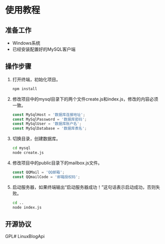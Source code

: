 # 使用教程

## 准备工作

- Windows系统
- 已经安装配置好的MySQL客户端

## 操作步骤

1. 打开终端，初始化项目。

   ```bash
   npm install
   ```

2. 修改项目中的mysql目录下的两个文件create.js和index.js，修改的内容必须一致。

   ```javascript
   const MySqlHost = '数据库连接地址';
   const MySqlPassword = '数据库密码';
   const MySqlUser = '数据库账户名';
   const MySqlDatabase = '数据库表名';
   ```

3. 切换目录，创建数据库。

   ```bash
   cd mysql
   node create.js
   ```

4. 修改项目中的public目录下的mailbox.js文件。

   ```javascript
   const QQMail = 'QQ邮箱';
   const QQmailCode = '邮箱授权码';
   ```

5. 启动服务器，如果终端输出“启动服务器成功！”这句话表示启动成功，否则失败。

   ```bash
   cd ..
   node index.js
   ```

## 开源协议

GPL#   L i n u x B l o g A p i  
 